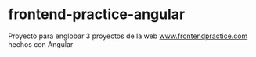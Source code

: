 # frontend-practice-angular
Proyecto para englobar 3 proyectos de la web www.frontendpractice.com hechos con Angular
